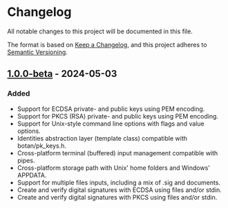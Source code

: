 # Changelog

All notable changes to this project will be documented in this file.

The format is based on [Keep a Changelog](https://keepachangelog.com/en/1.1.0/),
and this project adheres to [Semantic Versioning](https://semver.org/spec/v2.0.0.html).

## [1.0.0-beta][1.0.0-beta] - 2024-05-03

### Added

- Support for ECDSA private- and public keys using PEM encoding.
- Support for PKCS (RSA) private- and public keys using PEM encoding.
- Support for Unix-style command line options with flags and value options.
- Identities abstraction layer (template class) compatible with botan/pk_keys.h.
- Cross-platform terminal (buffered) input management compatible with pipes.
- Cross-platform storage path with Unix' home folders and Windows' APPDATA.
- Support for multiple files inputs, including a mix of .sig and documents.
- Create and verify digital signatures with ECDSA using files and/or stdin.
- Create and verify digital signatures with PKCS using files and/or stdin.

[1.0.0-beta]: https://github.com/evias/dotsig/releases/tag/v1.0.0-beta
